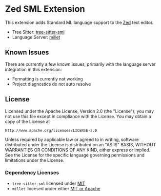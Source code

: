 # Zed SML Extension

This extension adds Standard ML language support to the [Zed](https://zed.dev) text editor.

- Tree Sitter: [tree-sitter-sml](https://github.com/MatthewFluet/tree-sitter-sml)
- Language Server: [millet](https://github.com/azdavis/millet)

## Known Issues

There are currently a few known issues, primarily with the language server integration in this extension:

- Formatting is currently not working
- Project diagnostics do not auto resolve

## License

Licensed under the Apache License, Version 2.0 (the "License");
you may not use this file except in compliance with the License.
You may obtain a copy of the License at

    http://www.apache.org/licenses/LICENSE-2.0

Unless required by applicable law or agreed to in writing, software
distributed under the License is distributed on an "AS IS" BASIS,
WITHOUT WARRANTIES OR CONDITIONS OF ANY KIND, either express or implied.
See the License for the specific language governing permissions and
limitations under the License.

### Dependency Licenses

- `tree-sitter-sml` licensed under [MIT](https://github.com/MatthewFluet/tree-sitter-sml/blob/main/LICENSE)
- `millet` lincesed under either [MIT or Apache](https://github.com/azdavis/millet#license)
